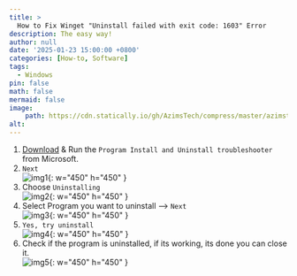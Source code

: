 ```yaml
---
title: >
  How to Fix Winget "Uninstall failed with exit code: 1603" Error
description: The easy way!
author: null
date: '2025-01-23 15:00:00 +0800'
categories: [How-to, Software]
tags:
  - Windows
pin: false
math: false
mermaid: false
image:
    path: https://cdn.statically.io/gh/AzimsTech/compress/master/azimstech.github.io/winget-cli-banner.png
alt:
---
```


1. [Download](https://support.microsoft.com/en-us/topic/fix-problems-that-block-programs-from-being-installed-or-removed-cca7d1b6-65a9-3d98-426b-e9f927e1eb4d) & Run the `Program Install and Uninstall troubleshooter` from Microsoft.  
2. `Next`  
  ![img1](https://cdn.statically.io/gh/AzimsTech/compress/master/azimstech.github.io/troubleshooter1.png){: w="450" h="450" }  
3. Choose `Uninstalling`  
  ![img2](https://cdn.statically.io/gh/AzimsTech/compress/master/azimstech.github.io/troubleshooter2.png){: w="450" h="450" }  
4. Select Program you want to uninstall --> `Next`  
  ![img3](https://cdn.statically.io/gh/AzimsTech/compress/master/azimstech.github.io/troubleshooter3.png){: w="450" h="450" }
5. `Yes, try uninstall`  
  ![img4](https://cdn.statically.io/gh/AzimsTech/compress/master/azimstech.github.io/troubleshooter4.png){: w="450" h="450" }  
6. Check if the program is uninstalled, if its working, its done you can close it.  
  ![img5](https://cdn.statically.io/gh/AzimsTech/compress/master/azimstech.github.io/troubleshooter5.png){: w="450" h="450" }
